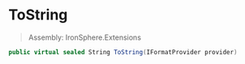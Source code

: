 ﻿

# ToString

> Assembly: IronSphere.Extensions

```csharp
public virtual sealed String ToString(IFormatProvider provider)
```



